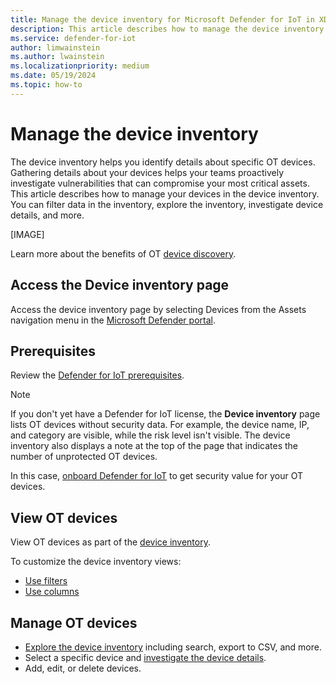 ```yaml
---
title: Manage the device inventory for Microsoft Defender for IoT in XDR Defender portal
description: This article describes how to manage the device inventory for Microsoft Defender for IoT in XDR Defender portal
ms.service: defender-for-iot
author: limwainstein
ms.author: lwainstein
ms.localizationpriority: medium
ms.date: 05/19/2024
ms.topic: how-to
---
```


# Manage the device inventory

The device inventory helps you identify details about specific OT devices. Gathering details about your devices helps your teams proactively investigate vulnerabilities that can compromise your most critical assets. This article describes how to manage your devices in the device inventory. You can filter data in the inventory, explore the inventory, investigate device details, and more.

[IMAGE]

Learn more about the benefits of OT [device discovery](device-discovery.md).

## Access the Device inventory page

Access the device inventory page by selecting Devices from the Assets navigation menu in the [Microsoft Defender portal](https://security.microsoft.com/machines).

## Prerequisites

Review the [Defender for IoT prerequisites](prerequisites.md).

> [!NOTE]
>
> If you don't yet have a Defender for IoT license, the **Device inventory** page lists OT devices without security data. For example, the device name, IP, and category are visible, while the risk level isn't visible. The device inventory also displays a note at the top of the page that indicates the number of unprotected OT devices.
> 
> In this case, [onboard Defender for IoT](get-started.md) to get security value for your OT devices.

## View OT devices

View OT devices as part of the [device inventory](/defender-endpoint/machines-view-overview.md#device-inventory-overview).

To customize the device inventory views:

- [Use filters](/defender-endpoint/machines-view-overview.md#use-filters-to-customize-the-device-inventory-views)
- [Use columns](/defender-endpoint/machines-view-overview.md#use-columns-to-customize-the-device-inventory-views)

## Manage OT devices

- [Explore the device inventory](/defender-endpoint/machines-view-overview.md#explore-the-device-inventory) including search, export to CSV, and more.
- Select a specific device and [investigate the device details](/defender-endpoint/investigate-machines.md).
- Add, edit, or delete devices.